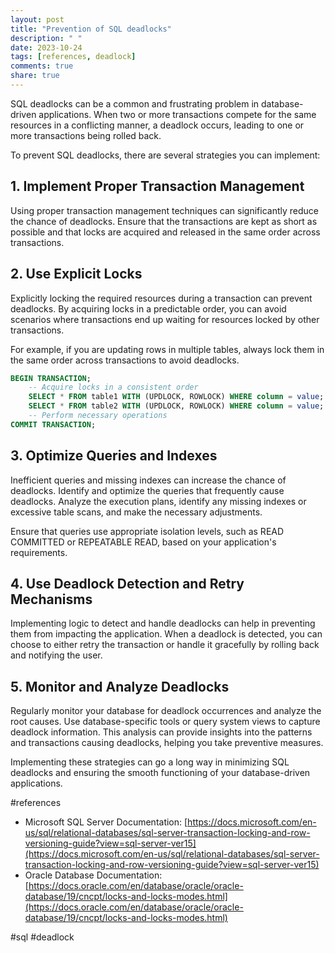 ```yaml
---
layout: post
title: "Prevention of SQL deadlocks"
description: " "
date: 2023-10-24
tags: [references, deadlock]
comments: true
share: true
---
```


SQL deadlocks can be a common and frustrating problem in database-driven applications. When two or more transactions compete for the same resources in a conflicting manner, a deadlock occurs, leading to one or more transactions being rolled back.

To prevent SQL deadlocks, there are several strategies you can implement:

## 1. Implement Proper Transaction Management

Using proper transaction management techniques can significantly reduce the chance of deadlocks. Ensure that the transactions are kept as short as possible and that locks are acquired and released in the same order across transactions.

## 2. Use Explicit Locks 

Explicitly locking the required resources during a transaction can prevent deadlocks. By acquiring locks in a predictable order, you can avoid scenarios where transactions end up waiting for resources locked by other transactions.

For example, if you are updating rows in multiple tables, always lock them in the same order across transactions to avoid deadlocks.

```sql
BEGIN TRANSACTION;
    -- Acquire locks in a consistent order
    SELECT * FROM table1 WITH (UPDLOCK, ROWLOCK) WHERE column = value;
    SELECT * FROM table2 WITH (UPDLOCK, ROWLOCK) WHERE column = value;
    -- Perform necessary operations
COMMIT TRANSACTION;
```

## 3. Optimize Queries and Indexes

Inefficient queries and missing indexes can increase the chance of deadlocks. Identify and optimize the queries that frequently cause deadlocks. Analyze the execution plans, identify any missing indexes or excessive table scans, and make the necessary adjustments.

Ensure that queries use appropriate isolation levels, such as READ COMMITTED or REPEATABLE READ, based on your application's requirements.

## 4. Use Deadlock Detection and Retry Mechanisms

Implementing logic to detect and handle deadlocks can help in preventing them from impacting the application. When a deadlock is detected, you can choose to either retry the transaction or handle it gracefully by rolling back and notifying the user.

## 5. Monitor and Analyze Deadlocks

Regularly monitor your database for deadlock occurrences and analyze the root causes. Use database-specific tools or query system views to capture deadlock information. This analysis can provide insights into the patterns and transactions causing deadlocks, helping you take preventive measures.

Implementing these strategies can go a long way in minimizing SQL deadlocks and ensuring the smooth functioning of your database-driven applications.

#references
- Microsoft SQL Server Documentation: [https://docs.microsoft.com/en-us/sql/relational-databases/sql-server-transaction-locking-and-row-versioning-guide?view=sql-server-ver15](https://docs.microsoft.com/en-us/sql/relational-databases/sql-server-transaction-locking-and-row-versioning-guide?view=sql-server-ver15)
- Oracle Database Documentation: [https://docs.oracle.com/en/database/oracle/oracle-database/19/cncpt/locks-and-locks-modes.html](https://docs.oracle.com/en/database/oracle/oracle-database/19/cncpt/locks-and-locks-modes.html)

#sql #deadlock